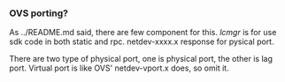 ### OVS porting?

As ../README.md said, there are few component for this. *lcmgr* is for use sdk code in both static and rpc. netdev-xxxx.x response for pysical port.

There are two type of physical port, one is physical port, the other is lag port. Virtual port is like OVS' netdev-vport.x does, so omit it.